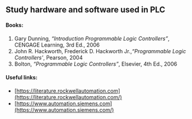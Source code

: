 ## Study hardware and software used in PLC
#### Books:
1. Gary Dunning, _“Introduction Programmable Logic Controllers”_, CENGAGE Learning, 3rd Ed., 2006
2. John R. Hackworth, Frederick D. Hackworth Jr.,_“Programmable Logic Controllers'_, Pearson, 2004
3. Bolton, _“Programmable Logic Controllers”_, Elsevier, 4th Ed., 2006


#### Useful links:
- [https://literature.rockwellautomation.com](https://literature.rockwellautomation.com/)
- [https://www.automation.siemens.com](https://www.automation.siemens.com/)


